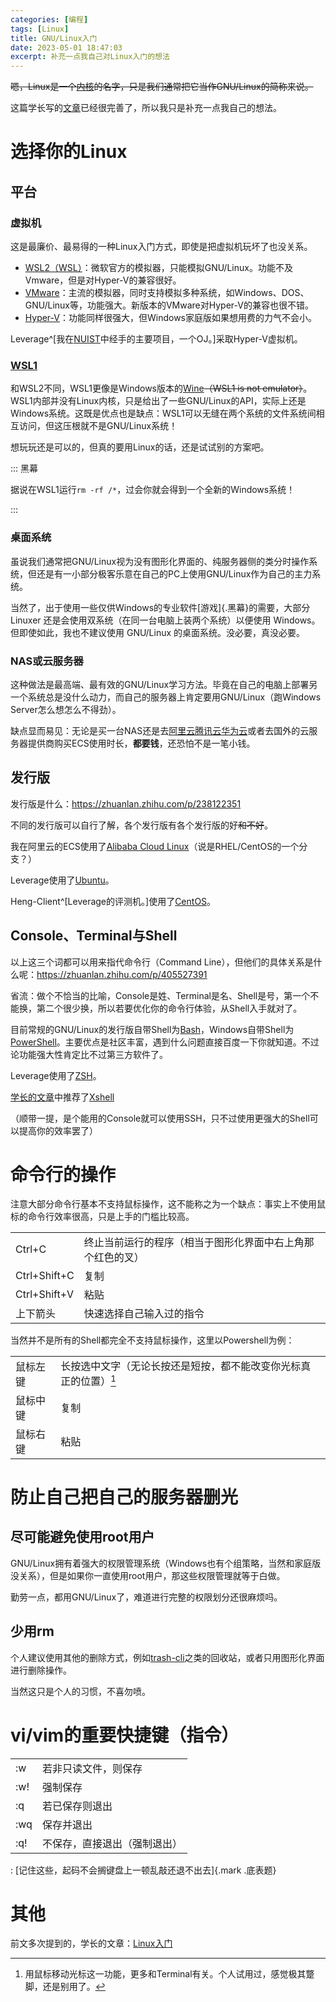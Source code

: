 ```yaml
---
categories: [编程]
tags: [Linux]
title: GNU/Linux入门
date: 2023-05-01 18:47:03
excerpt: 补充一点我自己对Linux入门的想法
---
```


~~嗯，Linux是一个[内核](https://kernel.org 'Linux内核官网')的名字，只是我们通常把它当作GNU/Linux的简称来说。~~

这篇学长写的[文章][Linux入门]已经很完善了，所以我只是补充一点我自己的想法。

# 选择你的Linux

## 平台

### 虚拟机

这是最廉价、最易得的一种Linux入门方式，即使是把虚拟机玩坏了也没关系。

- [WSL2（WSL）](https://learn.microsoft.com/zh-cn/windows/wsl 'Windows Subsystem for Linux')：微软官方的模拟器，只能模拟GNU/Linux。功能不及Vmware，但是对Hyper-V的兼容很好。
- [VMware](https://www.vmware.com)：主流的模拟器，同时支持模拟多种系统，如Windows、DOS、GNU/Linux等，功能强大。新版本的VMware对Hyper-V的兼容也很不错。
- [Hyper-V](https://learn.microsoft.com/zh-cn/windows-server/virtualization/hyper-v)：功能同样很强大，但Windows家庭版如果想用费的力气不会小。

Leverage^[我在[NUIST](https://www.nuist.edu.cn '南京信息工程大学')中经手的主要项目，一个OJ。]采取Hyper-V虚拟机。

### [WSL1](https://learn.microsoft.com/zh-cn/windows/wsl/compare-versions)

和WSL2不同，WSL1更像是Windows版本的[Wine](https://www.winehq.org)~~（WSL1 is not emulator）~~。WSL1内部并没有Linux内核，只是给出了一些GNU/Linux的API，实际上还是Windows系统。这既是优点也是缺点：WSL1可以无缝在两个系统的文件系统间相互访问，但这压根就不是GNU/Linux系统！

想玩玩还是可以的，但真的要用Linux的话，还是试试别的方案吧。

::: 黑幕

据说在WSL1运行`rm -rf /*`，过会你就会得到一个全新的Windows系统！

:::

### 桌面系统

虽说我们通常把GNU/Linux视为没有图形化界面的、纯服务器侧的类分时操作系统，但还是有一小部分极客乐意在自己的PC上使用GNU/Linux作为自己的主力系统。

当然了，出于使用一些仅供Windows的专业软件[游戏]{.黑幕}的需要，大部分 Linuxer 还是会使用双系统（在同一台电脑上装两个系统）以便使用 Windows。但即使如此，我也不建议使用 GNU/Linux 的桌面系统。没必要，真没必要。

### NAS或云服务器

这种做法是最高端、最有效的GNU/Linux学习方法。毕竟在自己的电脑上部署另一个系统总是没什么动力，而自己的服务器上肯定要用GNU/Linux（跑Windows Server怎么想怎么不得劲）。

缺点显而易见：无论是买一台NAS还是去[阿里云](https://aliyun.com)[腾讯云](https://cloud.tencent.com)[华为云](https://www.huaweicloud.com)或者去国外的云服务器提供商购买ECS使用时长，**都要钱**，还恐怕不是一笔小钱。

## 发行版

发行版是什么：<https://zhuanlan.zhihu.com/p/238122351>

不同的发行版可以自行了解，各个发行版有各个发行版的好~~和不好~~。

我在阿里云的ECS使用了[Alibaba Cloud Linux](https://www.aliyun.com/product/alinux)（说是RHEL/CentOS的一个分支？）

Leverage使用了[Ubuntu](https://cn.ubuntu.com)。

Heng-Client^[Leverage的评测机。]使用了[CentOS](https://centos.org)。

## Console、Terminal与Shell

以上这三个词都可以用来指代命令行（Command Line），但他们的具体关系是什么呢：<https://zhuanlan.zhihu.com/p/405527391>

省流：做个不恰当的比喻，Console是姓、Terminal是名、Shell是号，第一个不能换，第二个很少换，所以若要优化你的命令行体验，从Shell入手就对了。

目前常规的GNU/Linux的发行版自带Shell为[Bash](https://www.gnu.org/software/bash)，Windows自带Shell为[PowerShell](https://learn.microsoft.com/zh-cn/powershell)。主要优点是社区丰富，遇到什么问题直接百度一下你就知道。不过论功能强大性肯定比不过第三方软件了。

Leverage使用了[ZSH](https://www.zsh.org)。

[学长的文章][Linux入门]中推荐了[Xshell](https://blog.oi.al/post/basic-use-of-linux#Xshell_36 '学长的文章')

（顺带一提，是个能用的Console就可以使用SSH，只不过使用更强大的Shell可以提高你的效率罢了）

# 命令行的操作

注意大部分命令行基本不支持鼠标操作，这不能称之为一个缺点：事实上不使用鼠标的命令行效率很高，只是上手的门槛比较高。

|              |                                                            |
| ------------ | ---------------------------------------------------------- |
| Ctrl+C       | 终止当前运行的程序（相当于图形化界面中右上角那个红色的叉） |
| Ctrl+Shift+C | 复制                                                       |
| Ctrl+Shift+V | 粘贴                                                       |
| 上下箭头     | 快速选择自己输入过的指令                                   |

当然并不是所有的Shell都完全不支持鼠标操作，这里以Powershell为例：

|          |                                                                  |
| -------- | ---------------------------------------------------------------- |
| 鼠标左键 | 长按选中文字（无论长按还是短按，都不能改变你光标真正的位置）[^1] |
| 鼠标中键 | 复制                                                             |
| 鼠标右键 | 粘贴                                                             |

# 防止自己把自己的服务器删光

## 尽可能避免使用root用户

GNU/Linux拥有着强大的权限管理系统（Windows也有个组策略，当然和家庭版没关系），但是如果你一直使用root用户，那这些权限管理就等于白做。

勤劳一点，都用GNU/Linux了，难道进行完整的权限划分还很麻烦吗。

## 少用rm

个人建议使用其他的删除方式，例如[trash-cli](https://github.com/andreafrancia/trash-cli/blob/master/README_zh-CN.rst)之类的回收站，或者只用图形化界面进行删除操作。

当然这只是个人的习惯，不喜勿喷。

# vi/vim的重要快捷键（指令）

|     |                              |
| --- | ---------------------------- |
| :w  | 若非只读文件，则保存         |
| :w! | 强制保存                     |
| :q  | 若已保存则退出               |
| :wq | 保存并退出                   |
| :q! | 不保存，直接退出（强制退出） |

: [记住这些，起码不会搁键盘上一顿乱敲还退不出去]{.mark .底表题}

# 其他

前文多次提到的，学长的文章：[Linux入门]

[^1]: 用鼠标移动光标这一功能，更多和Terminal有关。个人试用过，感觉极其蹩脚，还是别用了。

[Linux入门]: https://blog.oi.al/post/basic-use-of-linux
